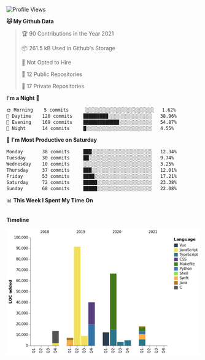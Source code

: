 <!--START_SECTION:waka-->
![Profile Views](http://img.shields.io/badge/Profile%20Views-27-blue)

**🐱 My Github Data** 

> 🏆 90 Contributions in the Year 2021
 > 
> 📦 261.5 kB Used in Github's Storage 
 > 
> 🚫 Not Opted to Hire
 > 
> 📜 12 Public Repositories 
 > 
> 🔑 17 Private Repositories  
 > 
**I'm a Night 🦉** 

```text
🌞 Morning    5 commits      ░░░░░░░░░░░░░░░░░░░░░░░░░   1.62% 
🌆 Daytime    120 commits    █████████░░░░░░░░░░░░░░░░   38.96% 
🌃 Evening    169 commits    █████████████░░░░░░░░░░░░   54.87% 
🌙 Night      14 commits     █░░░░░░░░░░░░░░░░░░░░░░░░   4.55%

```
📅 **I'm Most Productive on Saturday** 

```text
Monday       38 commits     ███░░░░░░░░░░░░░░░░░░░░░░   12.34% 
Tuesday      30 commits     ██░░░░░░░░░░░░░░░░░░░░░░░   9.74% 
Wednesday    10 commits     ░░░░░░░░░░░░░░░░░░░░░░░░░   3.25% 
Thursday     37 commits     ███░░░░░░░░░░░░░░░░░░░░░░   12.01% 
Friday       53 commits     ████░░░░░░░░░░░░░░░░░░░░░   17.21% 
Saturday     72 commits     █████░░░░░░░░░░░░░░░░░░░░   23.38% 
Sunday       68 commits     █████░░░░░░░░░░░░░░░░░░░░   22.08%

```


📊 **This Week I Spent My Time On** 

```text
```

**Timeline**

![Chart not found](https://raw.githubusercontent.com/johann-lr/johann-lr/master/charts/bar_graph.png) 


<!--END_SECTION:waka-->
